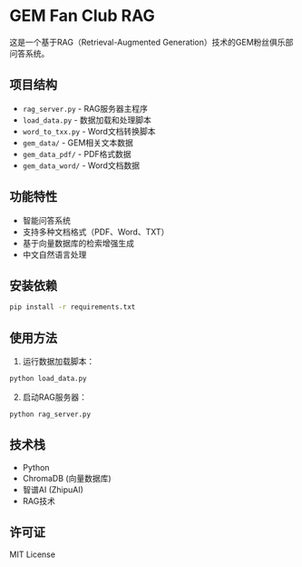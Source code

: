 # GEM Fan Club RAG

这是一个基于RAG（Retrieval-Augmented Generation）技术的GEM粉丝俱乐部问答系统。

## 项目结构

- `rag_server.py` - RAG服务器主程序
- `load_data.py` - 数据加载和处理脚本
- `word_to_txx.py` - Word文档转换脚本
- `gem_data/` - GEM相关文本数据
- `gem_data_pdf/` - PDF格式数据
- `gem_data_word/` - Word文档数据

## 功能特性

- 智能问答系统
- 支持多种文档格式（PDF、Word、TXT）
- 基于向量数据库的检索增强生成
- 中文自然语言处理

## 安装依赖

```bash
pip install -r requirements.txt
```

## 使用方法

1. 运行数据加载脚本：
```bash
python load_data.py
```

2. 启动RAG服务器：
```bash
python rag_server.py
```

## 技术栈

- Python
- ChromaDB (向量数据库)
- 智谱AI (ZhipuAI)
- RAG技术

## 许可证

MIT License
